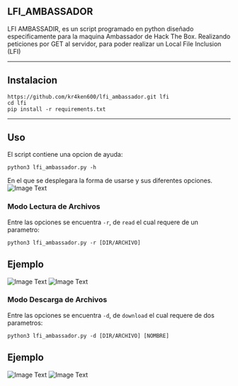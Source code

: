 ## LFI_AMBASSADOR
LFI AMBASSADIR, es un script programado en python diseñado especificamente para la maquina Ambassador de Hack The Box.
Realizando peticiones por GET al servidor, para poder realizar un Local File Inclusion (LFI)
***
## Instalacion
```
https://github.com/kr4ken600/lfi_ambassador.git lfi
cd lfi
pip install -r requirements.txt
```
***
## Uso
El script contiene una opcion de ayuda:
```
python3 lfi_ambassador.py -h
```
En el que se desplegara la forma de usarse y sus diferentes opciones.
![Image Text](/img/help.png)
### Modo Lectura de Archivos
Entre las opciones se encuentra ```-r```, de ```read``` el cual requere de un parametro:
```
python3 lfi_ambassador.py -r [DIR/ARCHIVO]
```
## Ejemplo
![Image Text](/img/image1.png)
![Image Text](/img/image2.png)

### Modo Descarga de Archivos
Entre las opciones se encuentra ```-d```, de ```download``` el cual requere de dos parametros:
```
python3 lfi_ambassador.py -d [DIR/ARCHIVO] [NOMBRE]
```
## Ejemplo
![Image Text](/img/image3.png)
![Image Text](/img/image4.png)